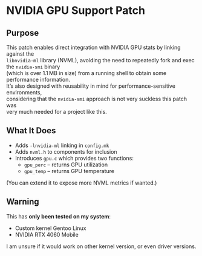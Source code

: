 # NVIDIA GPU Support Patch

## Purpose

This patch enables direct integration with NVIDIA GPU stats by linking against the  
`libnvidia-ml` library (NVML), avoiding the need to repeatedly fork and exec the `nvidia-smi` binary  
(which is over 1.1 MB in size) from a running shell to obtain some performance information.  
It’s also designed with reusability in mind for performance-sensitive environments,  
considering that the `nvidia-smi` approach is not very suckless this patch was  
very much needed for a project like this.

## What It Does

- Adds `-lnvidia-ml` linking in `config.mk`
- Adds `nvml.h` to components for inclusion
- Introduces `gpu.c` which provides two functions:
  - `gpu_perc` – returns GPU utilization
  - `gpu_temp` – returns GPU temperature

(You can extend it to expose more NVML metrics if wanted.)

## Warning

This has **only been tested on my system**:
- Custom kernel Gentoo Linux
- NVIDIA RTX 4060 Mobile

I am unsure if it would work on other kernel version, or even driver versions.  
